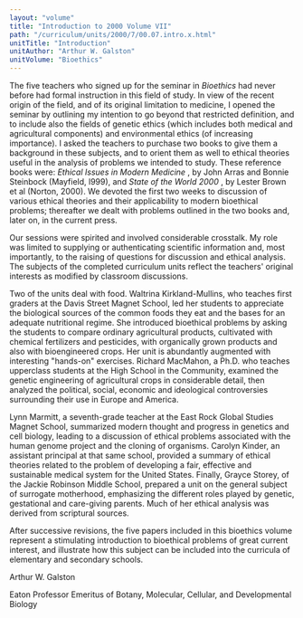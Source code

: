 ```yaml
---
layout: "volume"
title: "Introduction to 2000 Volume VII"
path: "/curriculum/units/2000/7/00.07.intro.x.html"
unitTitle: "Introduction"
unitAuthor: "Arthur W. Galston"
unitVolume: "Bioethics"
---
```

<body>
<p>
The five teachers who signed up for the seminar in
<i>
Bioethics
</i>
had never before had formal instruction in this field of study.  In view of the recent origin of the field, and of its original limitation to medicine, I opened the seminar by outlining my intention to go beyond that restricted definition, and to include also the fields of genetic ethics (which includes both medical and agricultural components) and environmental ethics (of increasing importance). I asked the teachers to purchase two books to give them a background in these subjects, and to orient them as well to ethical theories useful in the analysis of problems we intended to study.  These reference books were:
<i>
Ethical Issues in Modern Medicine
</i>
, by John Arras and Bonnie Steinbock (Mayfield, l999), and
<i>
State of the World 2000
</i>
, by Lester Brown et al (Norton, 2000).  We devoted the first two weeks to discussion of various ethical theories and their applicability to modern bioethical problems; thereafter we dealt with problems outlined in the two books and, later on, in the current press.
</p>
<p>
Our sessions were spirited and involved considerable crosstalk. My role was limited to supplying or authenticating scientific information and, most importantly, to the raising of questions for discussion and ethical analysis.  The subjects of the completed curriculum units reflect the teachers' original interests as modified by classroom discussions.
</p>
<p>
Two of the units deal with food.  Waltrina Kirkland-Mullins, who teaches first graders at the Davis Street Magnet School, led her students to appreciate the biological sources of the common foods they eat and the bases for an adequate nutritional regime.  She introduced bioethical problems by asking the students to compare ordinary agricultural products, cultivated with chemical fertilizers and pesticides, with organically grown products and also with bioengineered crops. Her unit is abundantly augmented with interesting "hands-on" exercises.  Richard MacMahon, a Ph.D. who teaches upperclass students at the High School in the Community, examined the genetic engineering of agricultural crops in considerable detail, then analyzed the political, social, economic and ideological controversies surrounding their use in Europe and America.
</p>
<p>
Lynn Marmitt, a seventh-grade teacher at the East Rock Global Studies Magnet School, summarized modern thought and progress in genetics and cell biology, leading to a discussion of ethical problems associated with the human genome project and the cloning of organisms.  Carolyn Kinder, an assistant principal at that same school, provided a summary of ethical theories related to the problem of developing a fair, effective and sustainable medical system for the United States.  Finally, Grayce Storey, of the Jackie Robinson Middle School, prepared a unit on the general subject of surrogate motherhood, emphasizing the different roles played by genetic, gestational and care-giving parents.  Much of her ethical analysis was derived from scriptural sources.
</p>
<p>
After successive revisions, the five papers included in this bioethics volume represent a stimulating introduction to bioethical problems of great current interest, and illustrate how this subject can be included into the curricula of elementary and secondary schools.
</p>
<p>
Arthur W. Galston
</p>
<p>
Eaton Professor Emeritus of Botany, Molecular, Cellular, and Developmental Biology
</p>
</body>